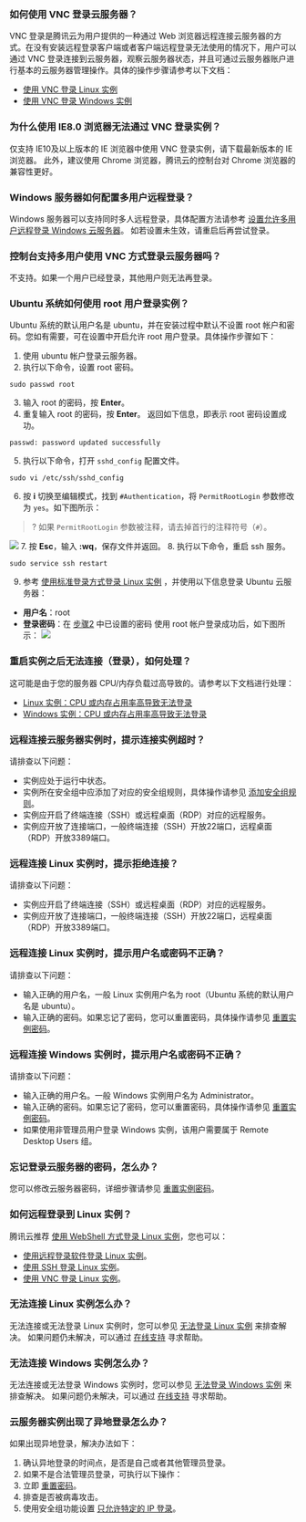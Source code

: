 ### 如何使用 VNC 登录云服务器？

VNC 登录是腾讯云为用户提供的一种通过 Web 浏览器远程连接云服务器的方式。在没有安装远程登录客户端或者客户端远程登录无法使用的情况下，用户可以通过 VNC 登录连接到云服务器，观察云服务器状态，并且可通过云服务器账户进行基本的云服务器管理操作。具体的操作步骤请参考以下文档：
- [使用 VNC 登录 Linux 实例](https://cloud.tencent.com/document/product/213/35701)
- [使用 VNC 登录 Windows 实例](https://cloud.tencent.com/document/product/213/35704)

### 为什么使用 IE8.0 浏览器无法通过 VNC 登录实例？
仅支持 IE10及以上版本的 IE 浏览器中使用 VNC 登录实例，请下载最新版本的 IE 浏览器。
此外，建议使用 Chrome 浏览器，腾讯云的控制台对 Chrome 浏览器的兼容性更好。

### Windows 服务器如何配置多用户远程登录？

Windows 服务器可以支持同时多人远程登录，具体配置方法请参考 [设置允许多用户远程登录 Windows 云服务器](https://cloud.tencent.com/document/product/213/36267)。
如若设置未生效，请重启后再尝试登录。

### 控制台支持多用户使用 VNC 方式登录云服务器吗？
不支持。如果一个用户已经登录，其他用户则无法再登录。

### Ubuntu 系统如何使用 root 用户登录实例？

Ubuntu 系统的默认用户名是 ubuntu，并在安装过程中默认不设置 root 帐户和密码。您如有需要，可在设置中开启允许 root 用户登录。具体操作步骤如下：
1. 使用 ubuntu 帐户登录云服务器。
2. <span id="Step2"></span>执行以下命令，设置 root 密码。
```
sudo passwd root
```
3. 输入 root 的密码，按 **Enter**。
4. 重复输入 root 的密码，按 **Enter**。
返回如下信息，即表示 root 密码设置成功。
```
passwd: password updated successfully
```
5. 执行以下命令，打开 `sshd_config` 配置文件。
```
sudo vi /etc/ssh/sshd_config 
```
6. 按 **i** 切换至编辑模式，找到 `#Authentication`，将 `PermitRootLogin` 参数修改为 `yes`。如下图所示：
>? 如果 `PermitRootLogin` 参数被注释，请去掉首行的注释符号（`#`）。
> 
![](https://main.qcloudimg.com/raw/359242f7e5df666d43459fe74abce72a.png)
7. 按 **Esc**，输入 **:wq**，保存文件并返回。
8. 执行以下命令，重启 ssh 服务。
```
sudo service ssh restart
```
9. 参考 [使用标准登录方式登录 Linux 实例](https://cloud.tencent.com/document/product/213/5436) ，并使用以下信息登录 Ubuntu 云服务器：
 - **用户名**：root
 - **登录密码**：在 [步骤2](#Step2) 中已设置的密码
 使用 root 帐户登录成功后，如下图所示：
![](https://main.qcloudimg.com/raw/a8a6ec3e2499e08d051c9ee11fdcd85e.png)

### 重启实例之后无法连接（登录），如何处理？

这可能是由于您的服务器 CPU/内存负载过高导致的。请参考以下文档进行处理：
- [Linux 实例：CPU 或内存占用率高导致无法登录](https://cloud.tencent.com/document/product/213/10310)
- [Windows 实例：CPU 或内存占用率高导致无法登录](https://cloud.tencent.com/document/product/213/10233)

### 远程连接云服务器实例时，提示连接实例超时？
请排查以下问题：
- 实例应处于运行中状态。
- 实例所在安全组中应添加了对应的安全组规则，具体操作请参见 [添加安全组规则](https://cloud.tencent.com/document/product/213/39740)。
- 实例应开启了终端连接（SSH）或远程桌面（RDP）对应的远程服务。
- 实例应开放了连接端口，一般终端连接（SSH）开放22端口，远程桌面（RDP）开放3389端口。

### 远程连接 Linux 实例时，提示拒绝连接？
请排查以下问题：
- 实例应开启了终端连接（SSH）或远程桌面（RDP）对应的远程服务。
- 实例应开放了连接端口，一般终端连接（SSH）开放22端口，远程桌面（RDP）开放3389端口。

### 远程连接 Linux 实例时，提示用户名或密码不正确？
请排查以下问题：
- 输入正确的用户名，一般 Linux 实例用户名为 root（Ubuntu 系统的默认用户名是 ubuntu）。
- 输入正确的密码。如果忘记了密码，您可以重置密码，具体操作请参见 [重置实例密码](https://cloud.tencent.com/document/product/213/16566)。

### 远程连接 Windows 实例时，提示用户名或密码不正确？
请排查以下问题：
- 输入正确的用户名。一般 Windows 实例用户名为 Administrator。
- 输入正确的密码。如果忘记了密码，您可以重置密码，具体操作请参见 [重置实例密码](https://cloud.tencent.com/document/product/213/16566)。
- 如果使用非管理员用户登录 Windows 实例，该用户需要属于 Remote Desktop Users 组。

### 忘记登录云服务器的密码，怎么办？
您可以修改云服务器密码，详细步骤请参见 [重置实例密码](https://cloud.tencent.com/document/product/213/16566)。

### 如何远程登录到 Linux 实例？
腾讯云推荐 [使用 WebShell 方式登录 Linux 实例](https://cloud.tencent.com/document/product/213/5436)，您也可以：
- [使用远程登录软件登录 Linux 实例](https://cloud.tencent.com/document/product/213/35699)。
- [使用 SSH 登录 Linux 实例](https://cloud.tencent.com/document/product/213/35700)。
- [使用 VNC 登录 Linux 实例](https://cloud.tencent.com/document/product/213/35701)。

### 无法连接 Linux 实例怎么办？
无法连接或无法登录 Linux 实例时，您可以参见 [无法登录 Linux 实例](https://cloud.tencent.com/document/product/213/35574) 来排查解决。
如果问题仍未解决，可以通过 [在线支持](https://cloud.tencent.com/online-service?from=doc_213
) 寻求帮助。

### 无法连接 Windows 实例怎么办？
无法连接或无法登录 Windows 实例时，您可以参见 [无法登录 Windows 实例](https://cloud.tencent.com/document/product/213/10339) 来排查解决。
如果问题仍未解决，可以通过 [在线支持](https://cloud.tencent.com/online-service?from=doc_213
) 寻求帮助。

### 云服务器实例出现了异地登录怎么办？
如果出现异地登录，解决办法如下：
1. 确认异地登录的时间点，是否是自己或者其他管理员登录。
2. 如果不是合法管理员登录，可执行以下操作：
 1. 立即 [重置密码](https://cloud.tencent.com/document/product/213/16566)。
 2. 排查是否被病毒攻击。
 3. 使用安全组功能设置 [只允许特定的 IP 登录](https://cloud.tencent.com/document/product/213/34601#.E5.9C.BA.E6.99.AF.E5.85.AD.EF.BC.9A.E5.85.81.E8.AE.B8.E5.A4.96.E9.83.A8-ip-.E8.AE.BF.E9.97.AE.E6.8C.87.E5.AE.9A.E7.AB.AF.E5.8F.A3)。

